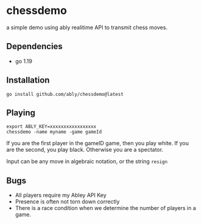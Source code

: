 # chessdemo

a simple demo using ably realitime API to transmit chess moves.

## Dependencies

- go 1.19

## Installation

`go install github.com/ably/chessdemo@latest`

## Playing

```
export ABLY_KEY=xxxxxxxxxxxxxxxxx
chessdemo -name myname -game gameId
```

If you are the first player in the gameID game, then you play white.
If you are the second, you play black.
Otherwise you are a spectator.

Input can be any move in algebraic notation, or the string `resign`

## Bugs
- All players require my Abley API Key
- Presence is often not torn down correctly
- There is a race condition when we determine the number of players in a game.